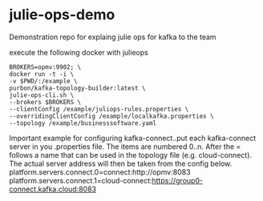 # julie-ops-demo
Demonstration repo for explaing julie ops for kafka to the team

execute the following docker with julieops
```
BROKERS=opmv:9902; \
docker run -t -i \
-v $PWD/:/example \
purbon/kafka-topology-builder:latest \
julie-ops-cli.sh \
--brokers $BROKERS \
--clientConfig /example/juliops-rules.properties \
--overridingClientConfig /example/localkafka.properties \
--topology /example/businesssoftware.yaml
```

Important example for configuring kafka-connect..put each kafka-connect server in you .properties file.
The items are numbered 0..n. After the = follows a name that can be used in the topology file (e.g. cloud-connect). The
actual server address will then be taken from the config below.
platform.servers.connect.0=connect:http://opmv:8083
platform.servers.connect.1=cloud-connect:https://group0-connect.kafka.cloud:8083
